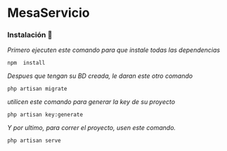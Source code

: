 

# MesaServicio

 


### Instalación 🔧

_Primero ejecuten este comando para que instale todas las dependencias_

```
npm  install 
```

_Despues que tengan su BD creada, le daran este otro comando_

```
php artisan migrate
```

_utilicen este comando para generar la key de su proyecto_

```
php artisan key:generate
```

_Y por ultimo, para correr el proyecto, usen este comando._

```
php artisan serve
```


